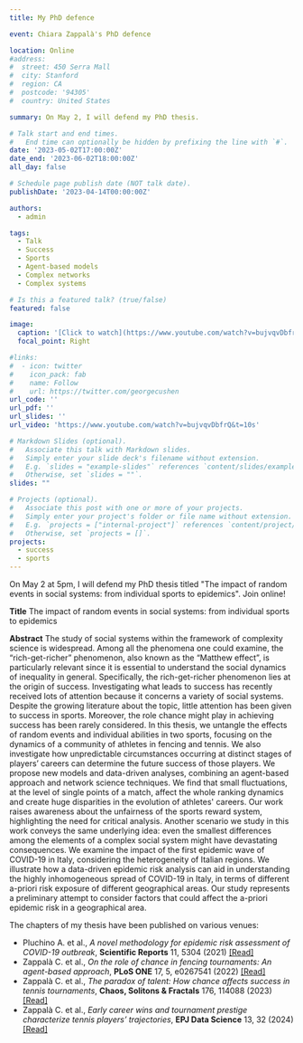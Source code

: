 ```yaml
---
title: My PhD defence

event: Chiara Zappalà's PhD defence

location: Online
#address:
#  street: 450 Serra Mall
#  city: Stanford
#  region: CA
#  postcode: '94305'
#  country: United States

summary: On May 2, I will defend my PhD thesis. 

# Talk start and end times.
#   End time can optionally be hidden by prefixing the line with `#`.
date: '2023-05-02T17:00:00Z'
date_end: '2023-06-02T18:00:00Z'
all_day: false

# Schedule page publish date (NOT talk date).
publishDate: '2023-04-14T00:00:00Z'

authors:
  - admin

tags:
  - Talk
  - Success
  - Sports
  - Agent-based models
  - Complex networks
  - Complex systems

# Is this a featured talk? (true/false)
featured: false

image:
  caption: '[Click to watch](https://www.youtube.com/watch?v=bujvqvDbfrQ&t=10s)'
  focal_point: Right

#links:
#  - icon: twitter
#    icon_pack: fab
#    name: Follow
#    url: https://twitter.com/georgecushen
url_code: ''
url_pdf: ''
url_slides: ''
url_video: 'https://www.youtube.com/watch?v=bujvqvDbfrQ&t=10s'

# Markdown Slides (optional).
#   Associate this talk with Markdown slides.
#   Simply enter your slide deck's filename without extension.
#   E.g. `slides = "example-slides"` references `content/slides/example-slides.md`.
#   Otherwise, set `slides = ""`.
slides: ""

# Projects (optional).
#   Associate this post with one or more of your projects.
#   Simply enter your project's folder or file name without extension.
#   E.g. `projects = ["internal-project"]` references `content/project/deep-learning/index.md`.
#   Otherwise, set `projects = []`.
projects:
  - success
  - sports
---
```

On May 2 at 5pm, I will defend my PhD thesis titled "The impact of random events in social systems: from individual sports to epidemics". Join online! 

**Title** The impact of random events in social systems: from individual sports to epidemics

**Abstract** The study of social systems within the framework of complexity science is widespread. Among all the phenomena one could examine, the “rich-get-richer” phenomenon, also known as the “Matthew effect”, is particularly relevant since it is essential to understand the social dynamics of inequality in general. Specifically, the rich-get-richer phenomenon lies at the origin of success. Investigating what leads to success has recently received lots of attention because it concerns a variety of social systems. Despite the growing literature about the topic, little attention has been given to success in sports. Moreover, the role chance might play in achieving success has been rarely considered. In this thesis, we untangle the effects of random events and individual abilities in two sports, focusing on the dynamics of a community of athletes in fencing and tennis. We also investigate how unpredictable circumstances occurring at distinct stages of players’ careers can determine the future success of those players. We propose new models and data-driven analyses, combining an agent-based approach and network science techniques. We find that small fluctuations, at the level of single points of a match, affect the whole ranking dynamics and create huge disparities in the evolution of athletes' careers. Our work raises awareness about the unfairness of the sports reward system, highlighting the need for critical analysis. Another scenario we study in this work conveys the same underlying idea: even the smallest differences among the elements of a complex social system might have devastating consequences. We examine the impact of the first epidemic wave of COVID-19 in Italy, considering the heterogeneity of Italian regions. We illustrate how a data-driven epidemic risk analysis can aid in understanding the highly inhomogeneous spread of COVID-19 in Italy, in terms of different a-priori risk exposure of different geographical areas. Our study represents a preliminary attempt to consider factors that could affect the a-priori epidemic risk in a geographical area.

The chapters of my thesis have been published on various venues:
- Pluchino A. et al., *A novel methodology for epidemic risk assessment of COVID-19 outbreak*, **Scientific Reports** 11, 5304 (2021) [\[Read\]](https://doi.org/10.1038/s41598-021-82310-4)
- Zappalà C. et al., *On the role of chance in fencing tournaments: An agent-based approach*, **PLoS ONE** 17, 5, e0267541 (2022) [\[Read\]](https://doi.org/10.1371/journal.pone.0267541)
- Zappalà C. et al., *The paradox of talent: How chance affects success in tennis tournaments*, **Chaos, Solitons \& Fractals** 176, 114088 (2023) [\[Read\]](https://doi.org/10.1016/j.chaos.2023.114088)
- Zappalà C. et al., *Early career wins and tournament prestige characterize tennis players’ trajectories*, **EPJ Data Science** 13, 32 (2024) [\[Read\]](https://doi.org/10.1140/epjds/s13688-024-00472-3)